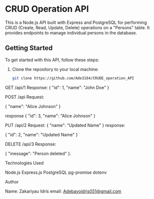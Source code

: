 # CRUD Operation API

This is a Node.js API built with Express and PostgreSQL for performing CRUD (Create, Read, Update, Delete) operations on a "Persons" table. It provides endpoints to manage individual persons in the database.

## Getting Started

To get started with this API, follow these steps:

1. Clone the repository to your local machine:

   ```bash
   git clone https://github.com/Ade3164/CRUDE_operation_API

GET /api/1
Response:
{ "id": 1, "name": "John Doe" }

POST /api
Request:

{ "name": "Alice Johnson" }

response 
{ "id": 3, "name": "Alice Johnson" }

PUT /api/2
Request:
{ "name": "Updated Name" }
response:

{ "id": 2, "name": "Updated Name" }

DELETE /api/3
Response:

{ "message": "Person deleted" }.

Technologies Used

Node.js
Express.js
PostgreSQL
pg-promise
dotenv


Author

Name: Zakariyau Idris
email: Adebayoidris051@gmail.com
